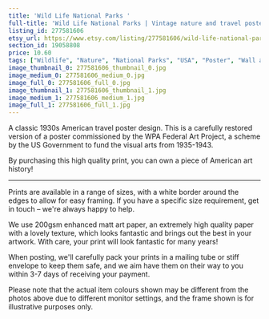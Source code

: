 ```yaml
---
title: 'Wild Life National Parks '
full-title: 'Wild Life National Parks | Vintage nature and travel poster print'
listing_id: 277581606
etsy_url: https://www.etsy.com/listing/277581606/wild-life-national-parks-vintage-nature?utm_source=site&utm_medium=api&utm_campaign=api
section_id: 19058808
price: 10.60
tags: ["Wildlife", "Nature", "National Parks", "USA", "Poster", "Wall art", "Room decor", "1930s", "Vintage poster", "Travel poster", "Vintage print", "High quality print", "WPA"]
image_thumbnail_0: 277581606_thumbnail_0.jpg
image_medium_0: 277581606_medium_0.jpg
image_full_0: 277581606_full_0.jpg
image_thumbnail_1: 277581606_thumbnail_1.jpg
image_medium_1: 277581606_medium_1.jpg
image_full_1: 277581606_full_1.jpg
---
```

A classic 1930s American travel poster design. This is a carefully restored version of a poster commissioned by the WPA Federal Art Project, a scheme by the US Government to fund the visual arts from 1935-1943.

By purchasing this high quality print, you can own a piece of American art history!

---

Prints are available in a range of sizes, with a white border around the edges to allow for easy framing. If you have a specific size requirement, get in touch – we&#39;re always happy to help.

We use 200gsm enhanced matt art paper, an extremely high quality paper with a lovely texture, which looks fantastic and brings out the best in your artwork. With care, your print will look fantastic for many years!

When posting, we&#39;ll carefully pack your prints in a mailing tube or stiff envelope to keep them safe, and we aim have them on their way to you within 3-7 days of receiving your payment.

Please note that the actual item colours shown may be different from the photos above due to different monitor settings, and the frame shown is for illustrative purposes only.
